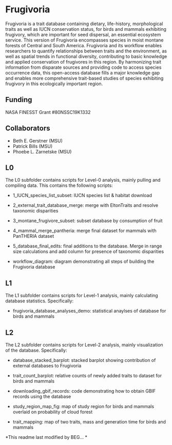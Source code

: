 # Frugivoria
Frugivoria is a trait database containing dietary, life-history, morphological traits as well as IUCN conservation status, for birds and mammals exhibiting frugivory, which are important for seed dispersal, an essential ecosystem service. This version of Frugivoria encompasses species in moist montane forests of Central and South America. Frugivoria and its workflow enables researchers to quantify relationships between traits and the environment, as well as spatial trends in functional diversity, contributing to basic knowledge and applied conservation of frugivores in this region. By harmonizing trait information from disparate sources and providing code to access species occurrence data, this open-access database fills a major knowledge gap and enables more comprehensive trait-based studies of species exhibiting frugivory in this ecologically important region.


## Funding
NASA FINESST Grant #80NSSC19K1332

## Collaborators
- Beth E. Gerstner (MSU)
- Patrick Bills (MSU)
- Phoebe L. Zarnetske (MSU)

## L0

The L0 subfolder contains scripts for Level-0 analysis, mainly pulling and compiling data. This contains the following scripts: 

- 1_IUCN_species_list_subset: IUCN species list & habitat download

- 2_external_trait_database_merge: merge with EltonTraits and resolve taxonomic disparities

- 3_montane_frugivore_subset: subset database by consumption of fruit

- 4_mammal_merge_pantheria: merge final dataset for mammals with PanTHERIA dataset

- 5_database_final_edits: final additions to the database. Merge in range size calculations and add column for presence of taxonomic disparities

- workflow_diagram: diagram demonstrating all steps of building the Frugivoria database

## L1
The L1 subfolder contains scripts for Level-1 analysis, mainly calculating database statistics. Specifically:
- frugivoria_database_analyses_demo: statistical anaylses of database for birds and mammals

## L2
The L2 subfolder contains scripts for Level-2 analysis, mainly visualization of the database. Specifically:

- database_stacked_barplot: stacked barplot showing contribution of external databases to Frugivoria

- trait_count_barplot: relative counts of newly added traits to dataset for birds and mammals

- downloading_gbif_records: code demonstrating how to obtain GBIF records using the database

- study_region_map_fig: map of study region for birds and mammals overlaid on probability of cloud forest

- trait_mapping: map of two traits, mass and generation time for birds and mammals













*This readme last modified by BEG... *
